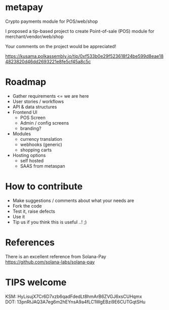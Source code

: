 # metapay
Crypto payments module for POS/web/shop


I proposed a tip-based project to create Point-of-sale (POS) module for merchant/vendor/web/shop

Your comments on the project would be appreciated!

https://kusama.polkassembly.io/tip/0xf533b0e29f523618f24be599d8eae184823820d46dd2693221e8fe5cf45a8c5c


# Roadmap

- Gather requirements <= we are here
- User stories / workflows
- API & data structures
- Frontend UI
  - POS Screen
  - Admin / config screens
  - branding?
- Modules
  - currency translation
  - webhooks (generic)
  - shopping carts
- Hosting options
  - self hosted
  - SAAS from metaspan

# How to contribute

- Make suggestions / comments about what your needs are
- Fork the code
- Test it, raise defects
- Use it
- Tip us if you think this is useful ..! ;)

# References

There is an excellent reference from Solana-Pay
\
https://github.com/solana-labs/solana-pay


# TIPS welcome

KSM: HyLisujX7Cr6D7xzb6qadFdedLt8hmArB6ZVGJ6xsCUHqmx
\
DOT: 13pnRtJAQ3A7eg6m2hEYnsA9a4fLC1WgEBzi9E6CUTGqtSHu
